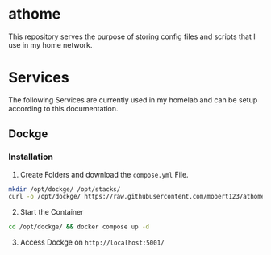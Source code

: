 # athome

This repository serves the purpose of storing config files and scripts that I use in my home network.

# Services

The following Services are currently used in my homelab and can be setup according to this documentation.

## Dockge
### Installation

1. Create Folders and download the `compose.yml` File.
```bash
mkdir /opt/dockge/ /opt/stacks/
curl -o /opt/dockge/ https://raw.githubusercontent.com/mobert123/athome/main/services/dockge/compose.yml
```
2. Start the Container
```bash
cd /opt/dockge/ && docker compose up -d
```
3. Access Dockge on `http://localhost:5001/`